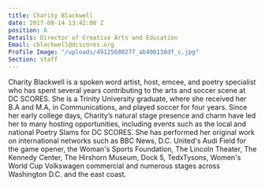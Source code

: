 ```yaml
---
title: Charity Blackwell
date: 2017-08-14 13:42:00 Z
position: 6
Details: Director of Creative Arts and Education
Email: cblackwell@dcscores.org
Profile Image: "/uploads/49125680277_ab406138df_c.jpg"
Section: staff
---
```


Charity Blackwell is a spoken word artist, host, emcee, and poetry specialist who has spent several years contributing to the arts and soccer scene at DC SCORES. She is a Trinity University graduate, where she received her B.A and M.A, in Communications, and played soccer for four years. Since her early college days, Charity’s natural stage presence and charm have led her to many hosting opportunities, including events such as the local and national Poetry Slams for DC SCORES. She has performed her original work on international networks such as BBC News, D.C. United's Audi Field for the game opener, the Woman's Sports Foundation, The Lincoln Theater, The Kennedy Center, The Hirshorn Museum, Dock 5, TedxTysons, Women's World Cup Volkswagen commercial and numerous stages across Washington D.C. and the east coast.
